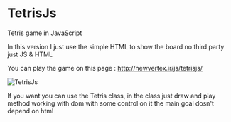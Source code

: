 # TetrisJs
Tetris game in JavaScript  

In this version I just use the simple HTML to show the board no third party just JS & HTML  

You can play the game on this page : http://newvertex.ir/js/tetrisjs/

![TetrisJs](http://bayanbox.ir/download/1489970245222264797/TetrisJsHtml.jpg)

If you want you can use the Tetris class, in the class just draw and play method working with dom with some control on it the main goal dosn't depend on html
